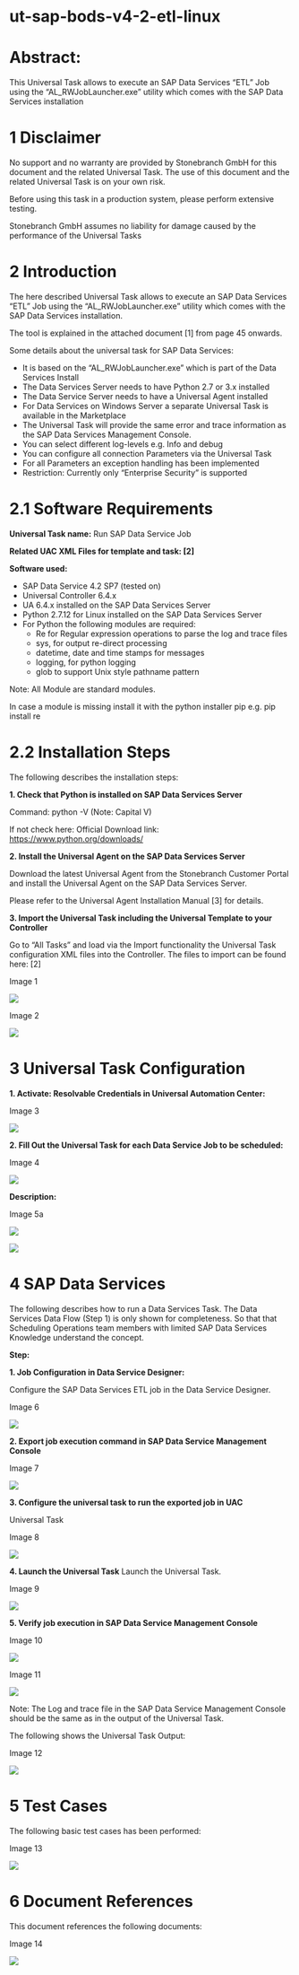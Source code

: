 # ut-sap-bods-v4-2-etl-linux
# Abstract: 
This Universal Task allows to execute an SAP Data Services “ETL” Job using the “AL_RWJobLauncher.exe” utility which comes with the SAP Data Services installation

# 1 Disclaimer

No support and no warranty are provided by Stonebranch GmbH for this document and the related Universal Task. The use of this document and the related Universal Task is on your own risk.

Before using this task in a production system, please perform extensive testing.

Stonebranch GmbH assumes no liability for damage caused by the performance of the Universal Tasks


# 2	Introduction

The here described Universal Task allows to execute an SAP Data Services “ETL” Job using the “AL_RWJobLauncher.exe” utility which comes with the SAP Data Services installation.  

The tool is explained in the attached document [1] from page 45 onwards.

Some details about the universal task for SAP Data Services:
-	It is based on the “AL_RWJobLauncher.exe” which is part of the Data Services Install
-	The Data Services Server needs to have Python 2.7 or 3.x installed
-	The Data Service Server needs to have a Universal Agent installed
- For Data Services on Windows Server a separate Universal Task is available in the Marketplace 
- The Universal Task will provide the same error and trace information as the SAP Data Services Management Console.
- You can select different log-levels e.g. Info and debug
- You can configure all connection Parameters via the Universal Task
- For all Parameters an exception handling has been implemented
- Restriction: Currently only “Enterprise Security” is supported


# 2.1	Software Requirements

**Universal Task name:** Run SAP Data Service Job

**Related UAC XML Files for template and task: [2]**

**Software used:**

-	SAP Data Service 4.2 SP7 (tested on)
-	Universal Controller 6.4.x
-	UA 6.4.x installed on the SAP Data Services Server
-	Python 2.7.12 for Linux installed on the SAP Data Services Server
-	For Python the following modules are required: 
      -	Re for Regular expression operations to parse the log and trace files
      -	sys, for output re-direct processing
      -	datetime, date and time stamps for messages
      -	logging, for python logging
      -	glob to support Unix style pathname pattern

   Note: All Module are standard modules. 

   In case a module is missing install it with the python installer pip e.g. pip install re

# 2.2	Installation Steps

The following describes the installation steps:

**1.	Check that Python is installed on SAP Data Services Server**

Command: python -V (Note: Capital V)

If not check here:
Official Download link: https://www.python.org/downloads/


**2.	Install the Universal Agent on the SAP Data Services Server**

Download the latest Universal Agent from the Stonebranch Customer Portal and install the Universal Agent on the SAP Data Services Server.

Please refer to the Universal Agent Installation Manual [3] for details. 

**3.	Import the Universal Task including the Universal Template to your Controller**

Go to “All Tasks” and load via the Import functionality the Universal Task configuration XML files into the Controller. The files to 
import can be found here: [2]

Image 1
   
![](images/image1.png)
   
Image 2
   
![](images/image2.png)

# 3	Universal Task Configuration

**1.	Activate: Resolvable Credentials in Universal Automation Center:**

Image 3

![](images/image3.png)

**2.	Fill Out the Universal Task for each Data Service Job to be scheduled:**

Image 4

![](images/image4.png)

**Description:**

Image 5a

![](images/image5a.png)

![](images/image5b.png)

# 4	SAP Data Services

The following describes how to run a Data Services Task. The Data Services Data Flow (Step 1) is only shown for completeness. So that 
that Scheduling Operations team members with limited SAP Data Services Knowledge understand the concept. 

**Step:**

**1.	Job Configuration in Data Service Designer:**

Configure the SAP Data Services ETL job in the Data Service Designer.

Image 6

![](images/image6.png)

**2.	Export job execution command in SAP Data Service Management Console**

Image 7

![](images/image7.png)

**3.	Configure the universal task to run the exported job in UAC**

Universal Task

Image 8

![](images/image8.png)

**4.	Launch the Universal Task**
Launch the Universal Task.

Image 9

![](images/image9.png)

**5.	Verify job execution in SAP Data Service Management Console**

Image 10

![](images/image10.png)

Image 11

![](images/image11.png)

Note: The Log and trace file in the SAP Data Service Management Console should be the same as in the output of the Universal Task.

The following shows the Universal Task Output:

Image 12

![](images/image12.png)

# 5	Test Cases

The following basic test cases has been performed:

Image 13

![](images/image13.png)

# 6	Document References

This document references the following documents:

Image 14

![](images/image14.png)
